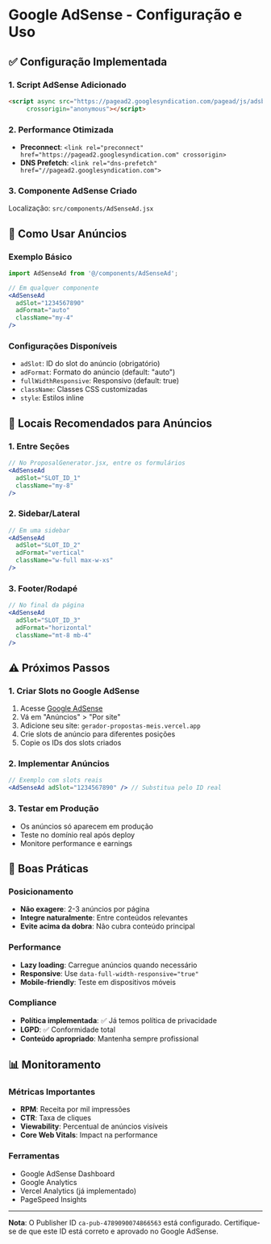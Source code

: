 # Google AdSense - Configuração e Uso

## ✅ Configuração Implementada

### 1. Script AdSense Adicionado
```html
<script async src="https://pagead2.googlesyndication.com/pagead/js/adsbygoogle.js?client=ca-pub-4789090074866563"
     crossorigin="anonymous"></script>
```

### 2. Performance Otimizada
- **Preconnect**: `<link rel="preconnect" href="https://pagead2.googlesyndication.com" crossorigin>`
- **DNS Prefetch**: `<link rel="dns-prefetch" href="//pagead2.googlesyndication.com">`

### 3. Componente AdSense Criado
Localização: `src/components/AdSenseAd.jsx`

## 🚀 Como Usar Anúncios

### Exemplo Básico
```jsx
import AdSenseAd from '@/components/AdSenseAd';

// Em qualquer componente
<AdSenseAd 
  adSlot="1234567890"
  adFormat="auto"
  className="my-4"
/>
```

### Configurações Disponíveis
- `adSlot`: ID do slot do anúncio (obrigatório)
- `adFormat`: Formato do anúncio (default: "auto")
- `fullWidthResponsive`: Responsivo (default: true)
- `className`: Classes CSS customizadas
- `style`: Estilos inline

## 📍 Locais Recomendados para Anúncios

### 1. Entre Seções
```jsx
// No ProposalGenerator.jsx, entre os formulários
<AdSenseAd 
  adSlot="SLOT_ID_1" 
  className="my-8"
/>
```

### 2. Sidebar/Lateral
```jsx
// Em uma sidebar
<AdSenseAd 
  adSlot="SLOT_ID_2"
  adFormat="vertical"
  className="w-full max-w-xs"
/>
```

### 3. Footer/Rodapé
```jsx
// No final da página
<AdSenseAd 
  adSlot="SLOT_ID_3"
  adFormat="horizontal"
  className="mt-8 mb-4"
/>
```

## ⚠️ Próximos Passos

### 1. Criar Slots no Google AdSense
1. Acesse [Google AdSense](https://www.google.com/adsense/)
2. Vá em "Anúncios" > "Por site"
3. Adicione seu site: `gerador-propostas-meis.vercel.app`
4. Crie slots de anúncio para diferentes posições
5. Copie os IDs dos slots criados

### 2. Implementar Anúncios
```jsx
// Exemplo com slots reais
<AdSenseAd adSlot="1234567890" /> // Substitua pelo ID real
```

### 3. Testar em Produção
- Os anúncios só aparecem em produção
- Teste no domínio real após deploy
- Monitore performance e earnings

## 🎯 Boas Práticas

### Posicionamento
- **Não exagere**: 2-3 anúncios por página
- **Integre naturalmente**: Entre conteúdos relevantes
- **Evite acima da dobra**: Não cubra conteúdo principal

### Performance
- **Lazy loading**: Carregue anúncios quando necessário
- **Responsive**: Use `data-full-width-responsive="true"`
- **Mobile-friendly**: Teste em dispositivos móveis

### Compliance
- **Política implementada**: ✅ Já temos política de privacidade
- **LGPD**: ✅ Conformidade total
- **Conteúdo apropriado**: Mantenha sempre profissional

## 📊 Monitoramento

### Métricas Importantes
- **RPM**: Receita por mil impressões
- **CTR**: Taxa de cliques
- **Viewability**: Percentual de anúncios visíveis
- **Core Web Vitals**: Impact na performance

### Ferramentas
- Google AdSense Dashboard
- Google Analytics
- Vercel Analytics (já implementado)
- PageSpeed Insights

---

**Nota**: O Publisher ID `ca-pub-4789090074866563` está configurado. Certifique-se de que este ID está correto e aprovado no Google AdSense.

